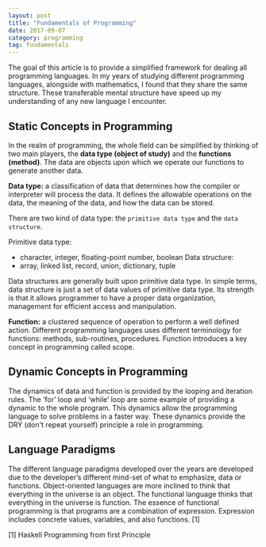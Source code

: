 ```yaml
---
layout: post
title: "Fundamentals of Programming"
date: 2017-09-07
category: programming
tag: fundamentals
---
```


The goal of this article is to provide a simplified framework for dealing all programming languages. In my years of studying different programming languages, alongside with mathematics, I found that they share the same structure. These transferable mental structure have speed up my understanding of any new language I encounter.

## Static Concepts in Programming
In the realm of programming, the whole field can be simplified by thinking of two main players, the <b>data type (object of study)</b> and the <b>functions (method)</b>. The data are objects upon which we operate our functions to generate another data.

**Data type:** a classification of data that determines how the compiler or interpreter will process the data. It defines the allowable operations on the data, the meaning of the data, and how the data can be stored.

There are two kind of data type: the `primitive data type` and the `data structure`.

Primitive data type:
- character, integer, floating-point number, boolean
Data structure:
- array, linked list, record, union, dictionary, tuple

Data structures are generally built upon primitive data type. In simple terms, data structure is just a set of data values of primitive data type. Its strength is that it allows programmer to have a proper data organization, management for efficient access and manipulation.

**Function:** a clustered sequence of operation to perform a well defined action. Different programming languages uses different terminology for functions: methods, sub-routines, procedures. Function introduces a key concept in programming called scope.


## Dynamic Concepts in Programming
The dynamics of data and function is provided by the looping and iteration rules. The ‘for’ loop and ‘while’ loop are some example of providing a dynamic to the whole program. This dynamics allow the programming language to solve problems in a faster way. These dynamics provide the DRY (don't repeat yourself) principle a role in programming.


## Language Paradigms
The different language paradigms developed over the years are developed due to the developer’s different mind-set of what to emphasize, data or functions. Object-oriented languages are more inclined to think that everything in the universe is an object. The functional language thinks that everything in the universe is function. The essence of functional programming is that programs are a combination of expression. Expression includes concrete values, variables, and also functions. [1]


[1] Haskell Programming from first Principle
